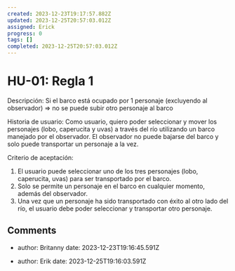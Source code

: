 ```yaml
---
created: 2023-12-23T19:17:57.882Z
updated: 2023-12-25T20:57:03.012Z
assigned: Erick
progress: 0
tags: []
completed: 2023-12-25T20:57:03.012Z
---
```


# HU-01: Regla 1

Descripción: Si el barco está ocupado por 1 personaje (excluyendo al observador) => no se puede subir otro personaje al barco

Historia de usuario:
Como usuario, quiero poder seleccionar y mover los personajes (lobo, caperucita y uvas) a través del río utilizando un barco manejado por el observador. El observador no puede bajarse del barco y solo puede transportar un personaje a la vez.

Criterio de aceptación:
1. El usuario puede seleccionar uno de los tres personajes (lobo, caperucita, uvas) para ser transportado por el barco.
2. Solo se permite un personaje en el barco en cualquier momento, además del observador.
3. Una vez que un personaje ha sido transportado con éxito al otro lado del río, el usuario debe poder seleccionar y transportar otro personaje.

## Comments

- author: Britanny 
  date: 2023-12-23T19:16:45.591Z
  
- author: Erik
  date: 2023-12-25T19:16:03.591Z
 